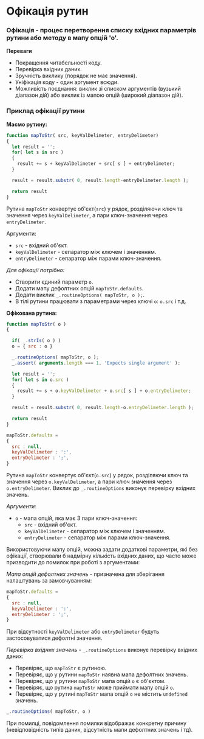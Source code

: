 # Офікація рутин

### Офікація - процес перетворення списку вхідних параметрів рутини або методу в мапу опцій 'о'.

**Переваги** 
* Покращення читабельності коду.
* Перевірка вхідних даних.
* Зручність виклику (порядок не має значення).
* Уніфікація коду - один аргумент всюди.
* Можливість поєднання: виклик зі списком аргументів (вузький діапазон дій) або виклик із мапою опцій (широкий діапазон дій).

### Приклад офікації рутини

**Маємо рутину:**
```javascript
function mapToStr( src, keyValDelimeter, entryDelimeter)
{
  let result = '';
  for( let s in src )
  {
    result += s + keyValDelimeter + src[ s ] + entryDelimeter;
  }

  result = result.substr( 0, result.length-entryDelimeter.length );

  return result
}
```
Рутина `mapToStr` конвертує об'єкт(`src`) у рядок, розділяючи ключ та значення через `keyValDelimeter`, а пари ключ-значення через `entryDelimeter`.

Аргументи:
* `src` - вхідний об'єкт.
* `keyValDelimeter` - сепаратор між ключем і значенням.
* `entryDelimeter` - сепаратор між парами ключ-значення.

*Для офікації потрібно:*
* Створити єдиний параметр `o`.
* Додати мапу дефолтних опцій `mapToStr.defaults`.
* Додати виклик `_.routineOptions( mapToStr, o );`.
* В тілі рутини працювати з параметрами через ключі `o`: `o.src` і т.д.

**Офікована рутина:**
```javascript
function mapToStr( o )
{

  if( _.strIs( o ) )
  o = { src : o }

  _.routineOptions( mapToStr, o );
  _.assert( arguments.length === 1, 'Expects single argument' );

  let result = '';
  for( let s in o.src )
  {
    result += s + o.keyValDelimeter + o.src[ s ] + o.entryDelimeter;
  }

  result = result.substr( 0, result.length-o.entryDelimeter.length );

  return result
}

mapToStr.defaults =
{
  src : null,
  keyValDelimeter : ':',
  entryDelimeter : ';',
}
```
Рутина `mapToStr` конвертує об'єкт(`o.src`) у рядок, розділяючи ключ та значення через `o.keyValDelimeter`, а пари ключ значення через `o.entryDelimeter`. Виклик до `_.routineOptions` виконує перевірку вхідних значень.

*Аргументи:*
* `o` - мапа опцій, яка має 3 пари ключ-значення:
  * `src` - вхідний об'єкт.
  * `keyValDelimeter` - сепаратор між ключем і значенням.
  * `entryDelimeter` - сепаратор між парами ключ-значення.

Використовуючи мапу опцій, можна задати додаткові параметри, які без офікації, створювали б надмірну кількість вхідних даних, що часто може призводити до помилок при роботі з аргументами:

*Мапа опцій дефолтних значень* -  призначена для зберігання налаштувань за замовчуванням:
```javascript
mapToStr.defaults =
{
  src : null,
  keyValDelimeter : ':',
  entryDelimeter : ';',
}
```
При відсутності `keyValDelimeter` або `entryDelimeter` будуть застосовуватися дефолтні значення.


*Перевірка вхідних значень* - `_.routineOptions` виконує перевірку вхідних даних:
* Перевіряє, що `mapToStr` є рутиною.
* Перевіряє, що у рутини `mapToStr` наявна мапа дефолтних значень.
* Перевіряє, що у рутини `mapToStr` мапа опцій `o` є об'єктом.
* Перевіряє, що рутина `mapToStr` може приймати мапу опцій `o`.
* Перевіряє, що у рутині `mapToStr` мапа опцій `o` не містить `undefined` значень.
```javascript
_.routineOptions( mapToStr, o )
```
При помилці, повідомлення помилки відображає конкретну причину (невідповідність типів даних, відсутність мапи дефолтних значень і тд).